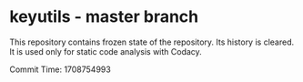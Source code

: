 # keyutils - master branch

This repository contains frozen state of the repository.
Its history is cleared. It is used only for static code
analysis with Codacy.

Commit Time: 1708754993
